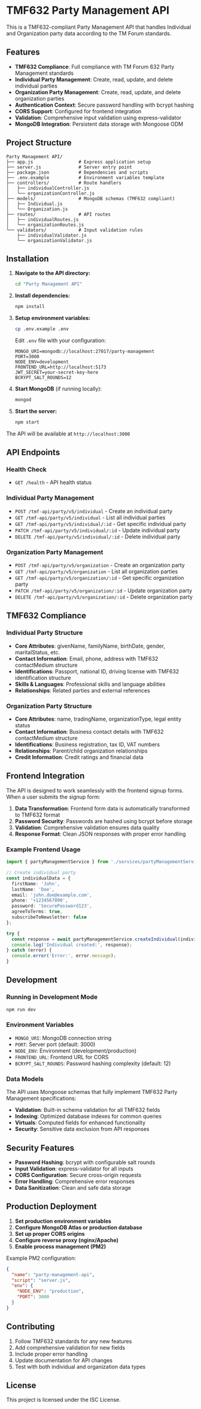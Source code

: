 # TMF632 Party Management API

This is a TMF632-compliant Party Management API that handles Individual and Organization party data according to the TM Forum standards.

## Features

- **TMF632 Compliance**: Full compliance with TM Forum 632 Party Management standards
- **Individual Party Management**: Create, read, update, and delete individual parties
- **Organization Party Management**: Create, read, update, and delete organization parties
- **Authentication Context**: Secure password handling with bcrypt hashing
- **CORS Support**: Configured for frontend integration
- **Validation**: Comprehensive input validation using express-validator
- **MongoDB Integration**: Persistent data storage with Mongoose ODM

## Project Structure

```
Party Management API/
├── app.js                 # Express application setup
├── server.js              # Server entry point
├── package.json           # Dependencies and scripts
├── .env.example           # Environment variables template
├── controllers/           # Route handlers
│   ├── individualController.js
│   └── organizationController.js
├── models/                # MongoDB schemas (TMF632 compliant)
│   ├── Individual.js
│   └── Organization.js
├── routes/                # API routes
│   ├── individualRoutes.js
│   └── organizationRoutes.js
└── validators/            # Input validation rules
    ├── individualValidator.js
    └── organizationValidator.js
```

## Installation

1. **Navigate to the API directory:**
   ```bash
   cd "Party Management API"
   ```

2. **Install dependencies:**
   ```bash
   npm install
   ```

3. **Setup environment variables:**
   ```bash
   cp .env.example .env
   ```
   
   Edit `.env` file with your configuration:
   ```env
   MONGO_URI=mongodb://localhost:27017/party-management
   PORT=3000
   NODE_ENV=development
   FRONTEND_URL=http://localhost:5173
   JWT_SECRET=your-secret-key-here
   BCRYPT_SALT_ROUNDS=12
   ```

4. **Start MongoDB** (if running locally):
   ```bash
   mongod
   ```

5. **Start the server:**
   ```bash
   npm start
   ```

The API will be available at `http://localhost:3000`

## API Endpoints

### Health Check
- `GET /health` - API health status

### Individual Party Management
- `POST /tmf-api/party/v5/individual` - Create an individual party
- `GET /tmf-api/party/v5/individual` - List all individual parties
- `GET /tmf-api/party/v5/individual/:id` - Get specific individual party
- `PATCH /tmf-api/party/v5/individual/:id` - Update individual party
- `DELETE /tmf-api/party/v5/individual/:id` - Delete individual party

### Organization Party Management
- `POST /tmf-api/party/v5/organization` - Create an organization party
- `GET /tmf-api/party/v5/organization` - List all organization parties
- `GET /tmf-api/party/v5/organization/:id` - Get specific organization party
- `PATCH /tmf-api/party/v5/organization/:id` - Update organization party
- `DELETE /tmf-api/party/v5/organization/:id` - Delete organization party

## TMF632 Compliance

### Individual Party Structure
- **Core Attributes**: givenName, familyName, birthDate, gender, maritalStatus, etc.
- **Contact Information**: Email, phone, address with TMF632 contactMedium structure
- **Identifications**: Passport, national ID, driving license with TMF632 identification structure
- **Skills & Languages**: Professional skills and language abilities
- **Relationships**: Related parties and external references

### Organization Party Structure
- **Core Attributes**: name, tradingName, organizationType, legal entity status
- **Contact Information**: Business contact details with TMF632 contactMedium structure
- **Identifications**: Business registration, tax ID, VAT numbers
- **Relationships**: Parent/child organization relationships
- **Credit Information**: Credit ratings and financial data

## Frontend Integration

The API is designed to work seamlessly with the frontend signup forms. When a user submits the signup form:

1. **Data Transformation**: Frontend form data is automatically transformed to TMF632 format
2. **Password Security**: Passwords are hashed using bcrypt before storage
3. **Validation**: Comprehensive validation ensures data quality
4. **Response Format**: Clean JSON responses with proper error handling

### Example Frontend Usage

```typescript
import { partyManagementService } from './services/partyManagementService';

// Create individual party
const individualData = {
  firstName: 'John',
  lastName: 'Doe',
  email: 'john.doe@example.com',
  phone: '+1234567890',
  password: 'SecurePassword123',
  agreeToTerms: true,
  subscribeToNewsletter: false
};

try {
  const response = await partyManagementService.createIndividual(individualData);
  console.log('Individual created:', response);
} catch (error) {
  console.error('Error:', error.message);
}
```

## Development

### Running in Development Mode
```bash
npm run dev
```

### Environment Variables
- `MONGO_URI`: MongoDB connection string
- `PORT`: Server port (default: 3000)
- `NODE_ENV`: Environment (development/production)
- `FRONTEND_URL`: Frontend URL for CORS
- `BCRYPT_SALT_ROUNDS`: Password hashing complexity (default: 12)

### Data Models

The API uses Mongoose schemas that fully implement TMF632 Party Management specifications:

- **Validation**: Built-in schema validation for all TMF632 fields
- **Indexing**: Optimized database indexes for common queries
- **Virtuals**: Computed fields for enhanced functionality
- **Security**: Sensitive data exclusion from API responses

## Security Features

- **Password Hashing**: bcrypt with configurable salt rounds
- **Input Validation**: express-validator for all inputs
- **CORS Configuration**: Secure cross-origin requests
- **Error Handling**: Comprehensive error responses
- **Data Sanitization**: Clean and safe data storage

## Production Deployment

1. **Set production environment variables**
2. **Configure MongoDB Atlas or production database**
3. **Set up proper CORS origins**
4. **Configure reverse proxy (nginx/Apache)**
5. **Enable process management (PM2)**

Example PM2 configuration:
```json
{
  "name": "party-management-api",
  "script": "server.js",
  "env": {
    "NODE_ENV": "production",
    "PORT": 3000
  }
}
```

## Contributing

1. Follow TMF632 standards for any new features
2. Add comprehensive validation for new fields
3. Include proper error handling
4. Update documentation for API changes
5. Test with both individual and organization data types

## License

This project is licensed under the ISC License.
